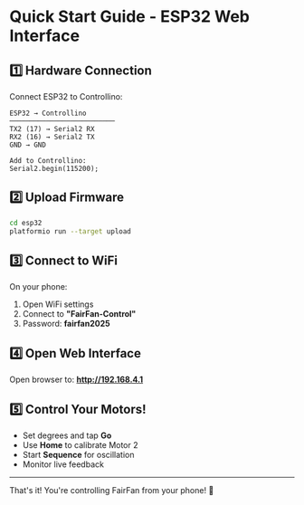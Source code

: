 # Quick Start Guide - ESP32 Web Interface

## 1️⃣ Hardware Connection

Connect ESP32 to Controllino:

```
ESP32 → Controllino
──────────────────────────
TX2 (17) → Serial2 RX
RX2 (16) → Serial2 TX
GND → GND

Add to Controllino:
Serial2.begin(115200);
```

## 2️⃣ Upload Firmware

```bash
cd esp32
platformio run --target upload
```

## 3️⃣ Connect to WiFi

On your phone:
1. Open WiFi settings
2. Connect to **"FairFan-Control"**
3. Password: **fairfan2025**

## 4️⃣ Open Web Interface

Open browser to: **http://192.168.4.1**

## 5️⃣ Control Your Motors!

- Set degrees and tap **Go**
- Use **Home** to calibrate Motor 2
- Start **Sequence** for oscillation
- Monitor live feedback

---

That's it! You're controlling FairFan from your phone! 📱
